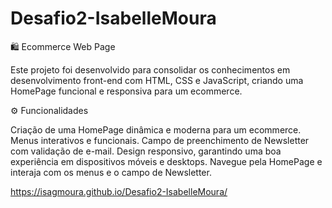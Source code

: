 # Desafio2-IsabelleMoura
🛍️ Ecommerce Web Page

Este projeto foi desenvolvido para consolidar os conhecimentos em desenvolvimento front-end com HTML, CSS e JavaScript, criando uma HomePage funcional e responsiva para um ecommerce.

⚙️ Funcionalidades

Criação de uma HomePage dinâmica e moderna para um ecommerce.
Menus interativos e funcionais.
Campo de preenchimento de Newsletter com validação de e-mail.
Design responsivo, garantindo uma boa experiência em dispositivos móveis e desktops.
Navegue pela HomePage e interaja com os menus e o campo de Newsletter.


https://isagmoura.github.io/Desafio2-IsabelleMoura/

